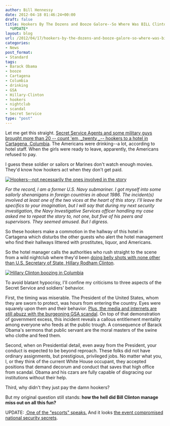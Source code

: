 ```yaml
---
author: Bill Hennessy
date: 2012-04-18 01:46:24+00:00
draft: false
title: Hookers By The Dozens and Booze Galore--So Where Was BILL Clinton In All This?
  *UPDATE*
layout: blog
url: /2012/04/17/hookers-by-the-dozens-and-booze-galore-so-where-was-bill-clinton-in-all-this/
categories:
- News
post_format:
- Standard
tags:
- Barack Obama
- booze
- Cartagena
- Columbia
- drinking
- GSA
- Hillary-Clinton
- hookers
- nightclub
- scandal
- Secret Service
type: "post"
---
```


Let me get this straight. [Secret Service Agents and some military guys brought more than 20 -- count 'em, _twenty _-- hookers to a hotel in Cartagena, Columbia](https://apnews.myway.com/article/20120417/D9U6VP300.html). The Americans were drinking--a lot, according to hotel staff. When the girls were ready to leave, apparently, the Americans refused to pay.

I guess these soldier or sailors or Marines don't watch enough movies. They'd know how hookers act when they don't get paid.

[![Hookers--not necessarily the ones involved in the story](https://ludicrite.files.wordpress.com/2012/04/hookers.jpg)
](https://ludicrite.files.wordpress.com/2012/04/hookers.jpg)

_For the record, I am a former U.S. Navy submariner. I got myself into some sailorly shenanigans in foreign countries in about 1986. The incident(s) involved at least one of the two vices at the heart of this story. I'll leave the specifics to your imagination, but I will say that during my next security investigation, the Navy Investigative Services officer handling my case asked me to repeat the story to, not one, but five of his peers and supervisors. They seemed amused. But I digress._

So these hookers make a commotion in the hallway of this hotel in Cartagena which disturbs the other guests who alert the hotel management who find their hallways littered with prostitutes, liquor, and Americans.

So the hotel manager calls the authorities who rush straight to the scene from a wild nightclub where they'd been [doing belly shots with none other than U.S. Secretary of State, Hillary Rodham Clinton](https://www.allvoices.com/contributed-news/11940758-us-secretary-hillary-clinton-goes-night-out-in-columbia-images).

[![Hillary Clinton boozing in Columbia](https://ludicrite.files.wordpress.com/2012/04/91608465-hillary-clinton.jpg)
](https://ludicrite.files.wordpress.com/2012/04/91608465-hillary-clinton.jpg)

To avoid blatant hypocrisy, I'll confine my criticisms to three aspects of the Secret Service and soldiers' behavior.

First, the timing was miserable. The President of the United States, whom they are sworn to protect, was hours from entering the country. Eyes were squarely upon them and their behavior. [Plus, the media and internets are still abuzz with the burgeoning GSA scandal](https://www.foxnews.com/on-air/on-the-record/2012/04/10/gsa-scandal-partys-over-culture-lavish-government-gone-wild-taxpayers-expense). On top of that demonstration of government excess, this incident reveals a callous entitlement mentality among everyone who feeds at the public trough. A consequence of Barack Obama's sermons that public servant are the moral masters of the swine who clothe and feed them.

Second, when on Presidential detail, even away from the President, your conduct is expected to be beyond reproach. These folks did not have ordinary assignments, but prestigious, privileged jobs. No matter what you, I, or they think of the current White House occupant, they accepted positions that demand decorum and conduct that saves that high office from scandal. Obama and his czars are fully capable of disgracing our institutions without their help.

Third, why didn't they just pay the damn hookers?

But my original question still stands: **how the hell did Bill Clinton manage miss out on all this fun?**

UPDATE: [ One of the "escorts" speaks.](https://www.businessinsider.com/colombian-prostitute-speaks-here-are-the-details-of-my-encounter-with-the-secret-service-2012-4) And it looks [the event compromised national security secrets](https://www.businessinsider.com/bombshell-colombian-prostitutes-had-contact-with-sensitive-security-info-2012-4).
